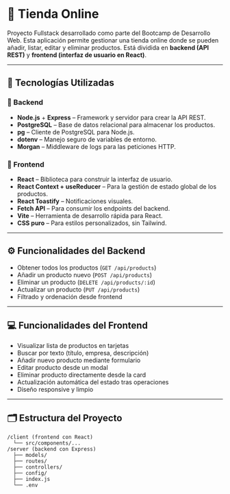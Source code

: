 # 🛒 Tienda Online

Proyecto Fullstack desarrollado como parte del Bootcamp de Desarrollo Web. Esta aplicación permite gestionar una tienda online donde se pueden añadir, listar, editar y eliminar productos. Está dividida en **backend (API REST)** y **frontend (interfaz de usuario en React)**.

---

## 🚀 Tecnologías Utilizadas

### 🔧 Backend
- **Node.js** + **Express** – Framework y servidor para crear la API REST.
- **PostgreSQL** – Base de datos relacional para almacenar los productos.
- **pg** – Cliente de PostgreSQL para Node.js.
- **dotenv** – Manejo seguro de variables de entorno.
- **Morgan** – Middleware de logs para las peticiones HTTP.

### 🎨 Frontend
- **React** – Biblioteca para construir la interfaz de usuario.
- **React Context + useReducer** – Para la gestión de estado global de los productos.
- **React Toastify** – Notificaciones visuales.
- **Fetch API** – Para consumir los endpoints del backend.
- **Vite** – Herramienta de desarrollo rápida para React.
- **CSS puro** – Para estilos personalizados, sin Tailwind.

---

## ⚙️ Funcionalidades del Backend

- Obtener todos los productos (`GET /api/products`)
- Añadir un producto nuevo (`POST /api/products`)
- Eliminar un producto (`DELETE /api/products/:id`)
- Actualizar un producto (`PUT /api/products`)
- Filtrado y ordenación desde frontend

---

## 💻 Funcionalidades del Frontend

- Visualizar lista de productos en tarjetas
- Buscar por texto (título, empresa, descripción)
- Añadir nuevo producto mediante formulario
- Editar producto desde un modal
- Eliminar producto directamente desde la card
- Actualización automática del estado tras operaciones
- Diseño responsive y limpio

---

## 🗂️ Estructura del Proyecto

```
/client (frontend con React)
  └── src/components/...
/server (backend con Express)
  ├── models/
  ├── routes/
  ├── controllers/
  ├── config/
  ├── index.js
  └── .env
```
